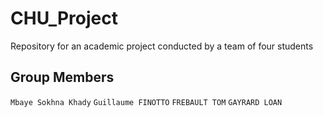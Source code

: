 # CHU_Project
Repository for an academic project conducted by a team of four students


## Group Members
``Mbaye Sokhna Khady``
``Guillaume FINOTTO``
``FREBAULT TOM``
``GAYRARD LOAN``
